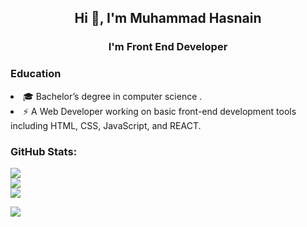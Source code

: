 ## <p align="center">Hi 👋, I'm Muhammad Hasnain</p>
### <p align="center">I'm Front End Developer</p>
### <p>Education<p>
<li>🎓 Bachelor’s degree in computer science .</li>
<li>⚡ A Web Developer working on basic front-end development tools including HTML, CSS, JavaScript, and REACT.</li>

### GitHub Stats:
![](https://github-readme-stats.vercel.app/api?username=hasnainchch&theme=dark&hide_border=false&include_all_commits=true&count_private=true)<br/>
![](https://github-readme-streak-stats.herokuapp.com/?user=hasnainchch&theme=dark&hide_border=false)<br/>
![](https://github-readme-stats.vercel.app/api/top-langs/?username=hasnainchch&theme=dark&hide_border=false&include_all_commits=true&count_private=true&layout=compact)

[![](https://visitcount.itsvg.in/api?id=hasnainchch&icon=0&color=0)](https://visitcount.itsvg.in)

<!-- Proudly created with GPRM ( https://gprm.itsvg.in ) -->
